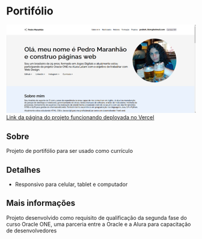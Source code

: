 <h1>Portifólio</h1>

<img src="./assets/portfolio.png" alt="projeto_portifólio">
<a href="https://challenge-one-portfolio-br-master.vercel.app/" target="_blank">Link da página do projeto funcionando deployada no Vercel</a>

<h2>Sobre</h2>
<p>Projeto de portifólio para ser usado como currículo</p>

<h2>Detalhes</h2>
<ul>
<li>Responsivo para celular, tablet e computador</li>
</ul>

<h2>Mais informações</h2>
<p>Projeto desenvolvido como requisito de qualificação da segunda fase do curso Oracle ONE, uma parceria entre a Oracle e a Alura para capacitação de desenvolvedores</p>
